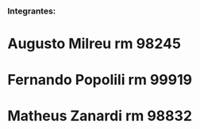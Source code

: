 ### Integrantes:

# Augusto Milreu rm 98245
# Fernando Popolili rm 99919
# Matheus Zanardi rm 98832

